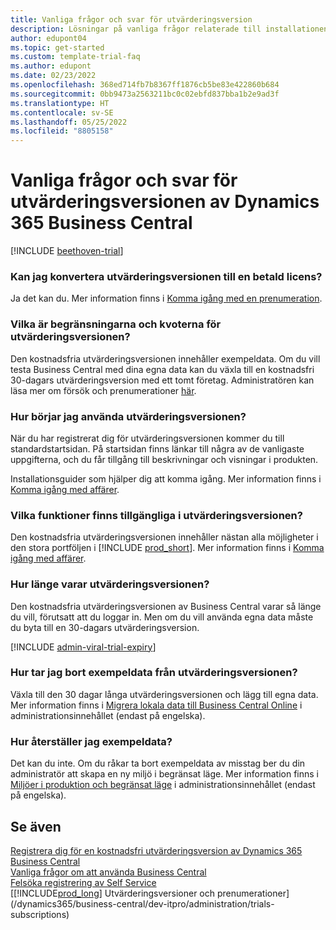 ```yaml
---
title: Vanliga frågor och svar för utvärderingsversion
description: Lösningar på vanliga frågor relaterade till installationen och hanteringen av utvärderingsversionen av Dynamics 365 Business Central. Läs om hur du åtgärdar plattforms- och appspecifika problem.
author: edupont04
ms.topic: get-started
ms.custom: template-trial-faq
ms.author: edupont
ms.date: 02/23/2022
ms.openlocfilehash: 368ed714fb7b8367ff1876cb5be83e422860b684
ms.sourcegitcommit: 0bb9473a2563211bc0c02ebfd837bba1b2e9ad3f
ms.translationtype: HT
ms.contentlocale: sv-SE
ms.lasthandoff: 05/25/2022
ms.locfileid: "8805158"
---
```

# <a name="dynamics-365-business-central-trial-faq"></a>Vanliga frågor och svar för utvärderingsversionen av Dynamics 365 Business Central

[!INCLUDE [beethoven-trial](includes/beethoven-trial.md)]

### <a name="can-i-convert-the-trial-to-a-paid-license"></a>Kan jag konvertera utvärderingsversionen till en betald licens?

Ja det kan du. Mer information finns i [Komma igång med en prenumeration](trial-signup.md#get-started-with-a-subscription).  

### <a name="what-are-the-trial-limits-and-quotas"></a>Vilka är begränsningarna och kvoterna för utvärderingsversionen?

Den kostnadsfria utvärderingsversionen innehåller exempeldata. Om du vill testa Business Central med dina egna data kan du växla till en kostnadsfri 30-dagars utvärderingsversion med ett tomt företag. Administratören kan läsa mer om försök och prenumerationer [här](/dynamics365/business-central/dev-itpro/administration/trials-subscriptions).  

### <a name="how-do-i-start-using-the-trial"></a>Hur börjar jag använda utvärderingsversionen?

När du har registrerat dig för utvärderingsversionen kommer du till standardstartsidan. På startsidan finns länkar till några av de vanligaste uppgifterna, och du får tillgång till beskrivningar och visningar i produkten.  

Installationsguider som hjälper dig att komma igång. Mer information finns i [Komma igång med affärer](ui-get-ready-business.md).  

### <a name="what-features-are-available-in-the-trial"></a>Vilka funktioner finns tillgängliga i utvärderingsversionen?

Den kostnadsfria utvärderingsversionen innehåller nästan alla möjligheter i den stora portföljen i [!INCLUDE [prod_short](includes/prod_short.md)]. Mer information finns i [Komma igång med affärer](ui-get-ready-business.md).  

### <a name="how-long-does-the-trial-last"></a>Hur länge varar utvärderingsversionen?

Den kostnadsfria utvärderingsversionen av Business Central varar så länge du vill, förutsatt att du loggar in. Men om du vill använda egna data måste du byta till en 30-dagars utvärderingsversion.  

[!INCLUDE [admin-viral-trial-expiry](includes/admin-viral-trial-expiry.md)]

### <a name="how-do-i-remove-sample-data-from-the-trial"></a>Hur tar jag bort exempeldata från utvärderingsversionen?

Växla till den 30 dagar långa utvärderingsversionen och lägg till egna data. Mer information finns i [Migrera lokala data till Business Central Online](/dynamics365/business-central/dev-itpro/administration/migrate-data) i administrationsinnehållet (endast på engelska).  

### <a name="how-do-i-restore-sample-data"></a>Hur återställer jag exempeldata?

Det kan du inte. Om du råkar ta bort exempeldata av misstag ber du din administratör att skapa en ny miljö i begränsat läge. Mer information finns i [Miljöer i produktion och begränsat läge](/dynamics365/business-central/dev-itpro/administration/environment-types) i administrationsinnehållet (endast på engelska).  

## <a name="see-also"></a>Se även

[Registrera dig för en kostnadsfri utvärderingsversion av Dynamics 365 Business Central](trial-signup.md)  
[Vanliga frågor om att använda Business Central](across-faq.yml)  
[Felsöka registrering av Self Service](ui-troubleshoot-self-signup.md)  
[[!INCLUDE[prod_long](includes/prod_long.md)] Utvärderingsversioner och prenumerationer](/dynamics365/business-central/dev-itpro/administration/trials-subscriptions)  
